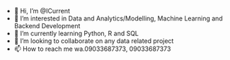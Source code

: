 - 👋 Hi, I’m @ICurrent
- 👀 I’m interested in Data and Analytics/Modelling, Machine Learning and Backend Development
- 🌱 I’m currently learning Python, R and SQL
- 💞️ I’m looking to collaborate on any data related project
- 📫 How to reach me wa.09033687373, 09033687373

<!---
ICurrent/ICurrent is a ✨ special ✨ repository because its `README.md` (this file) appears on your GitHub profile.
You can click the Preview link to take a look at your changes.
--->
